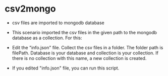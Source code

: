 # csv2mongo

* csv files are imported to mongodb database

* This scenario imported the csv files in the given path to the mongodb database as a collection. For this:

* Edit the "info.json" file. Collect the csv files in a folder. The folder path is filePath. Database is your database and collection is your collection. If there is no collection with this name, a new collection is created.
* If you edited "info.json" file, you can run this script.
